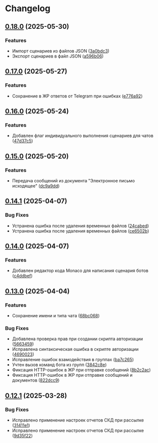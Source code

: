# Changelog

## [0.18.0](https://github.com/KamranV21/1c-telegram-bot-management/compare/v0.17.0...v0.18.0) (2025-05-30)


### Features

* Импорт сценариев из файлов JSON ([3a0bdc3](https://github.com/KamranV21/1c-telegram-bot-management/commit/3a0bdc34d8b6f5471a079873d11c6d3287ec7011))
* Экспорт сценариев в файл JSON ([a596b06](https://github.com/KamranV21/1c-telegram-bot-management/commit/a596b06fd8fd12705dd8103cc8547a77f75d2b7c))

## [0.17.0](https://github.com/KamranV21/1c-telegram-bot-management/compare/v0.16.0...v0.17.0) (2025-05-27)


### Features

* Сохранение в ЖР ответов от Telegram при ошибках ([e776a92](https://github.com/KamranV21/1c-telegram-bot-management/commit/e776a92d643f84948a4ac7d02a62b6a25a42cf5f))

## [0.16.0](https://github.com/KamranV21/1c-telegram-bot-management/compare/v0.15.0...v0.16.0) (2025-05-24)


### Features

* Добавлен флаг индивидуального выполнения сценариев для чатов ([47d37c5](https://github.com/KamranV21/1c-telegram-bot-management/commit/47d37c527e5093a44d5f3d5eae2592e9d81fb026))

## [0.15.0](https://github.com/KamranV21/1c-telegram-bot-management/compare/v0.14.1...v0.15.0) (2025-05-20)


### Features

* Передача сообщений из документа "Электронное письмо исходящее" ([dc9a9dd](https://github.com/KamranV21/1c-telegram-bot-management/commit/dc9a9dd5075e87fc063f63a31fa70e56701be476))

## [0.14.1](https://github.com/KamranV21/1c-telegram-bot-management/compare/v0.14.0...v0.14.1) (2025-04-07)


### Bug Fixes

* Устранена ошибка после удаления временных файлов ([24cabed](https://github.com/KamranV21/1c-telegram-bot-management/commit/24cabed33b9414322928ee6e589c6d6e258500e1))
* Устранена ошибка после удаления временных файлов ([ce6502b](https://github.com/KamranV21/1c-telegram-bot-management/commit/ce6502b4c352448bd4cf37cbd2bf6b84cb60ad4d))

## [0.14.0](https://github.com/KamranV21/1c-telegram-bot-management/compare/v0.13.0...v0.14.0) (2025-04-07)


### Features

* Добавлен редактор кода Monaco для написания сценария ботов ([c4ddbef](https://github.com/KamranV21/1c-telegram-bot-management/commit/c4ddbef6b42156782bf256ba662313c74a347c1c))

## [0.13.0](https://github.com/KamranV21/1c-telegram-bot-management/compare/v0.12.1...v0.13.0) (2025-04-04)


### Features

* Сохранение имени и типа чата ([68bc068](https://github.com/KamranV21/1c-telegram-bot-management/commit/68bc068c5317912cad6620e17717ca5f97a4ba84))


### Bug Fixes

* Добавлена проверка прав при создании скрипта авторизации ([5663459](https://github.com/KamranV21/1c-telegram-bot-management/commit/566345947206778ecea600154f0435d6893b9840))
* Исправлена синтаксическая ошибка в скрипте авторизации ([4690023](https://github.com/KamranV21/1c-telegram-bot-management/commit/46900239377ab83e2c0c15cc11ad597e2370287f))
* Исправление ошибок взамодействия в группах ([ba7c265](https://github.com/KamranV21/1c-telegram-bot-management/commit/ba7c2655307e1b1e1c5cdf253bb8ced2a9d481dc))
* Учтен вызов команд бота из групп ([3842c8e](https://github.com/KamranV21/1c-telegram-bot-management/commit/3842c8e3f7a80030460979450e69c46c374bd9d5))
* Фиксация HTTP-ошибок в ЖР при отправке сообщений ([8b2c2ac](https://github.com/KamranV21/1c-telegram-bot-management/commit/8b2c2acce3eec1dadb4833ec2d1b9aca1293a8ce))
* Фиксация HTTP-ошибок в ЖР при отправке сообщений и документов ([822dcc9](https://github.com/KamranV21/1c-telegram-bot-management/commit/822dcc92f82ad98e4189d6b7627cad99156f05bb))

## [0.12.1](https://github.com/KamranV21/1c-telegram-bot-management/compare/0.12.0...v0.12.1) (2025-03-28)


### Bug Fixes

* Исправлено применение настроек отчетов СКД при рассылке ([31411e1](https://github.com/KamranV21/1c-telegram-bot-management/commit/31411e16099ca3ed2e272c5f15e2debd6912ae4c))
* Исправлено применение настроек отчетов СКД при рассылке ([9d35f22](https://github.com/KamranV21/1c-telegram-bot-management/commit/9d35f22f3eadf41e346d1c91400d1cda8873ec80))
